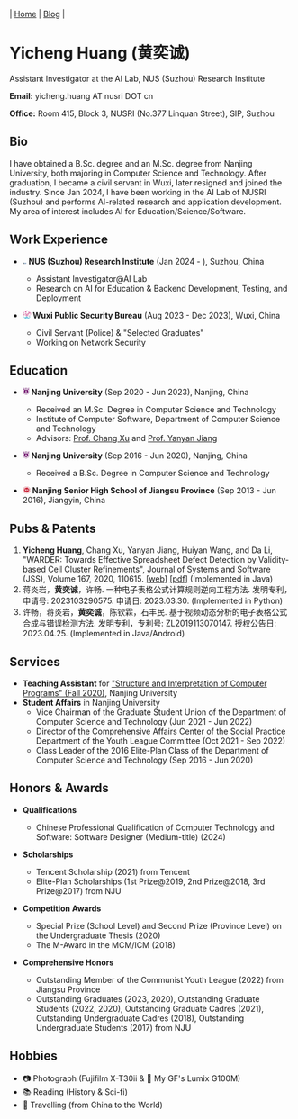 <!-- | [个人简介](#个人简介) | [教育经历](#教育经历) | [技能](#技能) | [荣誉奖项](#荣誉与奖项) | [服务经历](#服务与经历) | [科研项目](#科研与项目) | [个人博客](https://njubroccoli.github.io/blog/) -->

| [Home](https://yicheng-dev.github.io/) | [Blog](https://yicheng-dev.github.io/blog/) | 


# Yicheng Huang (黄奕诚)

Assistant Investigator at the AI Lab, NUS (Suzhou) Research Institute

**Email:** yicheng.huang AT nusri DOT cn

**Office:** Room 415, Block 3, NUSRI (No.377 Linquan Street), SIP, Suzhou

## Bio

I have obtained a B.Sc. degree and an M.Sc. degree from Nanjing University, both majoring in Computer Science and Technology. After graduation, I became a civil servant in Wuxi, later resigned and joined the industry. Since Jan 2024, I have been working in the AI Lab of NUSRI (Suzhou) and performs AI-related research and application development. My area of interest includes AI for Education/Science/Software.

## Work Experience

- <img src="pic/nus.jpeg" style="zoom:0.6%;" /> **NUS (Suzhou) Research Institute** (Jan 2024 - ), Suzhou, China
  + Assistant Investigator@AI Lab
  + Research on AI for Education & Backend Development, Testing, and Deployment

- <img src="pic/wx.jpeg" style="zoom:5%;" /> **Wuxi Public Security Bureau** (Aug 2023 - Dec 2023), Wuxi, China
  + Civil Servant (Police) & "Selected Graduates"
  + Working on Network Security

## Education

- <img src="pic/nju.jpeg" style="zoom:1.9%;" /> **Nanjing University** (Sep 2020 - Jun 2023), Nanjing, China
  + Received an M.Sc. Degree in Computer Science and Technology
  + Institute of Computer Software, Department of Computer Science and Technology
  + Advisors: [Prof. Chang Xu](https://cs.nju.edu.cn/changxu/index.htm) and [Prof. Yanyan Jiang](https://ics.nju.edu.cn/~jyy/)

- <img src="pic/nju.jpeg" style="zoom:1.9%;" /> **Nanjing University** (Sep 2016 - Jun 2020), Nanjing, China
  + Received a B.Sc. Degree in Computer Science and Technology

- <img src="pic/nj.jpeg" style="zoom:2%;" /> **Nanjing Senior High School of Jiangsu Province** (Sep 2013 - Jun 2016), Jiangyin, China

## Pubs & Patents

1. **Yicheng Huang**, Chang Xu, Yanyan Jiang, Huiyan Wang, and Da Li, "WARDER: Towards Effective Spreadsheet Defect Detection by Validity-based Cell Cluster Refinements", Journal of Systems and Software (JSS), Volume 167, 2020, 110615. <a href="https://doi.org/10.1016/j.jss.2020.110615">[web]</a> <a href="https://njubroccoli.github.io/publications/huang_2020_warder.pdf">[pdf]</a> (Implemented in Java)
2. 蒋炎岩，**黄奕诚**，许畅. 一种电子表格公式计算规则逆向工程方法. 发明专利，申请号: 2023103290575. 申请日: 2023.03.30. (Implemented in Python)
3. 许畅，蒋炎岩，**黄奕诚**，陈钦霖，石丰民. 基于视频动态分析的电子表格公式合成与错误检测方法. 发明专利，专利号: ZL2019113070147. 授权公告日: 2023.04.25. (Implemented in Java/Android)

<!-- ## Projects

- Course Projects
  + [The Raft Consensus Algorithm](https://github.com/NJUBroccoli/raft-impl) (from Course "Distributed System", Implemented in Golang)
  + [x86 Full-system Simulator](https://github.com/NJUBroccoli/Programming-Assignment-2017) (from Course "Introduction to Computer Systems", Implemented in C)
  + [Mini OS Kernel](https://github.com/NJUBroccoli/oslab) (from Course "Operating System", Implemented in C)
  + [C-- Compiler](https://github.com/NJUBroccoli/HYCompiler) (from Course "Principle of Compiler", Implemented in C)
  + Sudoku Game (from Course "Problem Solving", Implemented in C++)
  + [Graphic Drawing APP](https://github.com/NJUBroccoli/HYC-Paint) (from Course "Computer Graphics", Implemented in Java)
  + [Guandan AI System](https://github.com/QinlinChen/guandan-ai) (from Course "Artificial Intelligence", Implemented in Python) -->

## Services

- **Teaching Assistant** for ["Structure and Interpretation of Computer Programs" (Fall 2020)](https://nju-sicp.bitbucket.io/2020/), Nanjing University
- **Student Affairs** in Nanjing University
  + Vice Chairman of the Graduate Student Union of the Department of Computer Science and Technology (Jun 2021 - Jun 2022)
  + Director of the Comprehensive Affairs Center of the Social Practice Department of the Youth League Committee (Oct 2021 - Sep 2022)
  + Class Leader of the 2016 Elite-Plan Class of the Department of Computer Science and Technology (Sep 2016 - Jun 2020)

## Honors & Awards

- **Qualifications**
  + Chinese Professional Qualification of Computer Technology and Software: Software Designer (Medium-title) (2024)

- **Scholarships**
  + Tencent Scholarship (2021) from Tencent
  + Elite-Plan Scholarships (1st Prize@2019, 2nd Prize@2018, 3rd Prize@2017) from NJU

- **Competition Awards**
  + Special Prize (School Level) and Second Prize (Province Level) on the Undergraduate Thesis (2020)
  + The M-Award in the MCM/ICM (2018)

- **Comprehensive Honors**
  + Outstanding Member of the Communist Youth League (2022) from Jiangsu Province
  + Outstanding Graduates (2023, 2020), Outstanding Graduate Students (2022, 2020), Outstanding Graduate Cadres (2021), Outstanding Undergraduate Cadres (2018), Outstanding Undergraduate Students (2017) from NJU

## Hobbies

- 📷 Photograph (Fujifilm X-T30ii & 🤫 My GF's Lumix G100M)
- 📚 Reading (History & Sci-fi)
- 🚶 Travelling (from China to the World)
